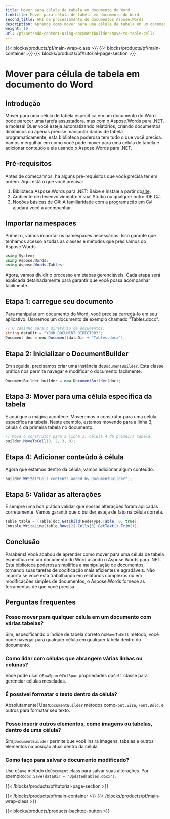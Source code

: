 ```yaml
---
title: Mover para célula de tabela em documento do Word
linktitle: Mover para célula de tabela em documento do Word
second_title: API de processamento de documentos Aspose.Words
description: Aprenda como mover para uma célula de tabela em um documento do Word usando o Aspose.Words para .NET com este guia passo a passo abrangente. Perfeito para desenvolvedores.
weight: 10
url: /pt/net/add-content-using-documentbuilder/move-to-table-cell/
---
```


{{< blocks/products/pf/main-wrap-class >}}
{{< blocks/products/pf/main-container >}}
{{< blocks/products/pf/tutorial-page-section >}}

# Mover para célula de tabela em documento do Word

## Introdução

Mover para uma célula de tabela específica em um documento do Word pode parecer uma tarefa assustadora, mas com o Aspose.Words para .NET, é moleza! Quer você esteja automatizando relatórios, criando documentos dinâmicos ou apenas precise manipular dados de tabela programaticamente, esta biblioteca poderosa tem tudo o que você precisa. Vamos mergulhar em como você pode mover para uma célula de tabela e adicionar conteúdo a ela usando o Aspose.Words para .NET.

## Pré-requisitos

Antes de começarmos, há alguns pré-requisitos que você precisa ter em ordem. Aqui está o que você precisa:

1.  Biblioteca Aspose.Words para .NET: Baixe e instale a partir do[site](https://releases.aspose.com/words/net/).
2. Ambiente de desenvolvimento: Visual Studio ou qualquer outro IDE C#.
3. Noções básicas de C#: A familiaridade com a programação em C# ajudará você a acompanhar.

## Importar namespaces

Primeiro, vamos importar os namespaces necessários. Isso garante que tenhamos acesso a todas as classes e métodos que precisamos do Aspose.Words.

```csharp
using System;
using Aspose.Words;
using Aspose.Words.Tables;
```

Agora, vamos dividir o processo em etapas gerenciáveis. Cada etapa será explicada detalhadamente para garantir que você possa acompanhar facilmente.

## Etapa 1: carregue seu documento

Para manipular um documento do Word, você precisa carregá-lo em seu aplicativo. Usaremos um documento de exemplo chamado "Tables.docx".

```csharp
// O caminho para o diretório de documentos.
string dataDir = "YOUR DOCUMENT DIRECTORY";
Document doc = new Document(dataDir + "Tables.docx");
```

## Etapa 2: Inicializar o DocumentBuilder

 Em seguida, precisamos criar uma instância de`DocumentBuilder`. Esta classe prática nos permite navegar e modificar o documento facilmente.

```csharp
DocumentBuilder builder = new DocumentBuilder(doc);
```

## Etapa 3: Mover para uma célula específica da tabela

É aqui que a mágica acontece. Moveremos o construtor para uma célula específica na tabela. Neste exemplo, estamos movendo para a linha 3, célula 4 da primeira tabela no documento.

```csharp
// Mova o construtor para a linha 3, célula 4 da primeira tabela.
builder.MoveToCell(0, 2, 3, 0);
```

## Etapa 4: Adicionar conteúdo à célula

Agora que estamos dentro da célula, vamos adicionar algum conteúdo.

```csharp
builder.Write("Cell contents added by DocumentBuilder");
```

## Etapa 5: Validar as alterações

É sempre uma boa prática validar que nossas alterações foram aplicadas corretamente. Vamos garantir que o builder esteja de fato na célula correta.

```csharp
Table table = (Table)doc.GetChild(NodeType.Table, 0, true);
Console.WriteLine(table.Rows[2].Cells[3].GetText().Trim());
```

## Conclusão

Parabéns! Você acabou de aprender como mover para uma célula de tabela específica em um documento do Word usando o Aspose.Words para .NET. Esta biblioteca poderosa simplifica a manipulação de documentos, tornando suas tarefas de codificação mais eficientes e agradáveis. Não importa se você está trabalhando em relatórios complexos ou em modificações simples de documentos, o Aspose.Words fornece as ferramentas de que você precisa.

## Perguntas frequentes

### Posso mover para qualquer célula em um documento com várias tabelas?
 Sim, especificando o índice de tabela correto no`MoveToCell` método, você pode navegar para qualquer célula em qualquer tabela dentro do documento.

### Como lidar com células que abrangem várias linhas ou colunas?
 Você pode usar o`RowSpan` e`ColSpan` propriedades do`Cell` classe para gerenciar células mescladas.

### É possível formatar o texto dentro da célula?
 Absolutamente! Usar`DocumentBuilder` métodos como`Font.Size`, `Font.Bold`, e outros para formatar seu texto.

### Posso inserir outros elementos, como imagens ou tabelas, dentro de uma célula?
 Sim,`DocumentBuilder` permite que você insira imagens, tabelas e outros elementos na posição atual dentro da célula.

### Como faço para salvar o documento modificado?
 Use o`Save` método do`Document` class para salvar suas alterações. Por exemplo:`doc.Save(dataDir + "UpdatedTables.docx");`


{{< /blocks/products/pf/tutorial-page-section >}}

{{< /blocks/products/pf/main-container >}}
{{< /blocks/products/pf/main-wrap-class >}}

{{< blocks/products/products-backtop-button >}}
